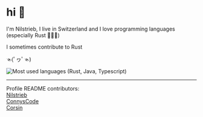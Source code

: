 # hi 👋

I'm Nilstrieb, I live in Switzerland and I love programming languages (especially Rust 🦀🦀🦀)

I sometimes contribute to Rust

☜(ﾟヮﾟ☜)

![Most used languages (Rust, Java, Typescript)](https://github-readme-stats.vercel.app/api/top-langs/?username=Nilstrieb&theme=tokyonight&langs_count=5)

***
Profile README contributors:  
[Nilstrieb](https://github.com/Nilstrieb)  
[ConnysCode](https://github.com/ConnysCode)  
[Corsin](https://github.com/C0RR1T)
